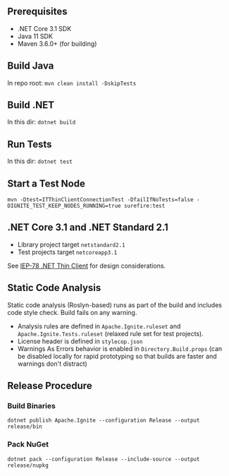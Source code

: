 ## Prerequisites
* .NET Core 3.1 SDK
* Java 11 SDK
* Maven 3.6.0+ (for building)

## Build Java
In repo root: `mvn clean install -DskipTests`

## Build .NET
In this dir: `dotnet build`

## Run Tests
In this dir: `dotnet test`

## Start a Test Node
`mvn -Dtest=ITThinClientConnectionTest -DfailIfNoTests=false -DIGNITE_TEST_KEEP_NODES_RUNNING=true surefire:test`

## .NET Core 3.1 and .NET Standard 2.1

* Library project target `netstandard2.1`
* Test projects target `netcoreapp3.1`

See [IEP-78 .NET Thin Client](https://cwiki.apache.org/confluence/display/IGNITE/IEP-78+.NET+Thin+Client) for design considerations.

## Static Code Analysis

Static code analysis (Roslyn-based) runs as part of the build and includes code style check. Build fails on any warning.
* Analysis rules are defined in `Apache.Ignite.ruleset` and `Apache.Ignite.Tests.ruleset` (relaxed rule set for test projects).
* License header is defined in `stylecop.json`
* Warnings As Errors behavior is enabled in `Directory.Build.props` (can be disabled locally for rapid prototyping so that builds are faster and warnings don't distract)

## Release Procedure

### Build Binaries
`dotnet publish Apache.Ignite --configuration Release --output release/bin`

### Pack NuGet
`dotnet pack --configuration Release --include-source --output release/nupkg`

